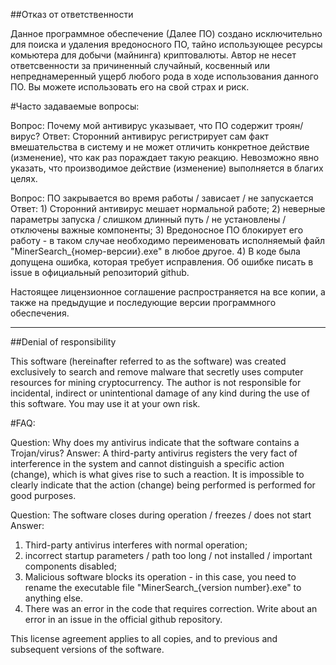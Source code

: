 ##Отказ от ответственности

Данное программное обеспечение (Далее ПО) создано исключительно для поиска и удаления вредоносного ПО, тайно использующее ресурсы комьютера для добычи (майнинга) криптовалюты. Автор не несет ответсвенности за причиненный случайный, косвенный или непреднамеренный ущерб любого рода в ходе использования данного ПО. Вы можете использовать его на свой страх и риск. 

#Часто задаваемые вопросы:

Вопрос: Почему мой антивирус указывает, что ПО содержит троян/вирус?
Ответ: Сторонний антивирус регистрирует сам факт вмешательства в систему и не может отличить конкретное действие (изменение), что как раз пораждает такую реакцию. Невозможно явно указать, что производимое действие (изменение) выполняется в благих целях. 

Вопрос: ПО закрывается во время работы / зависает / не запускается
Ответ: 
	1) Сторонний антивирус мешает нормальной работе;
	2) неверные параметры запуска / слишком длинный путь / не установлены / отключены важные компоненты;
	3) Вредоносное ПО блокирует его работу - в таком случае необходимо переименовать исполняемый файл "MinerSearch_{номер-версии}.exe" в любое другое.
	4) В коде была допущена ошибка, которая требует исправления. Об ошибке писать в issue в официальный репозиторий github. 

Настоящее лицензионное соглашение распространяется на все копии, а также на предыдущие и последующие версии программного обеспечения.

----------------------------------------

##Denial of responsibility

This software (hereinafter referred to as the software) was created exclusively to search and remove malware that secretly uses computer resources for mining cryptocurrency. The author is not responsible for incidental, indirect or unintentional damage of any kind during the use of this software. You may use it at your own risk.

#FAQ:

Question: Why does my antivirus indicate that the software contains a Trojan/virus?
Answer: A third-party antivirus registers the very fact of interference in the system and cannot distinguish a specific action (change), which is what gives rise to such a reaction. It is impossible to clearly indicate that the action (change) being performed is performed for good purposes.

Question: The software closes during operation / freezes / does not start
Answer:
1) Third-party antivirus interferes with normal operation;
2) incorrect startup parameters / path too long / not installed / important components disabled;
3) Malicious software blocks its operation - in this case, you need to rename the executable file "MinerSearch_{version number}.exe" to anything else.
4) There was an error in the code that requires correction. Write about an error in an issue in the official github repository.

This license agreement applies to all copies, and to previous and subsequent versions of the software.
